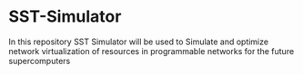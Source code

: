 # SST-Simulator
In this repository SST Simulator will be used to Simulate and optimize network virtualization of resources in programmable networks for the future supercomputers
